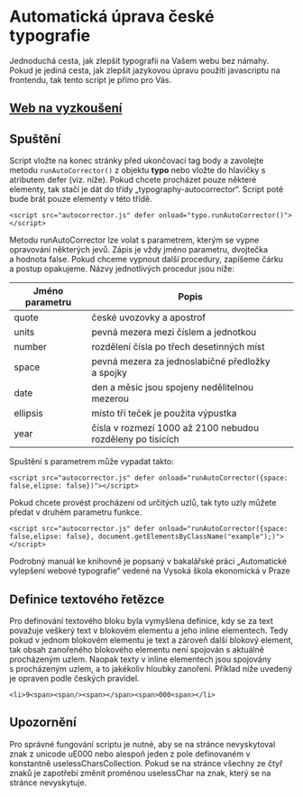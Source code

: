 # Automatická úprava české typografie

Jednoduchá cesta, jak zlepšit typografii na Vašem webu bez námahy. Pokud je jediná cesta, jak zlepšit jazykovou úpravu použití javascriptu na frontendu, tak tento script je přímo pro Vás.

## [Web na vyzkoušení](https://www.pavelglac.com/typo/)

## Spuštění
Script vložte na konec stránky před ukončovací tag body a zavolejte metodu `runAutoCorrector()` z objektu **typo** nebo vložte do hlavičky s atributem defer (viz. níže). Pokud chcete procházet pouze některé elementy, tak stačí je dát do třídy „typography-autocorrector“. Script poté bude brát pouze elementy v této třídě.

`<script src="autocorrector.js" defer onload="typo.runAutoCorrector()"></script>`

Metodu runAutoCorrector lze volat s parametrem, kterým se vypne opravování některých jevů. Zápis je vždy jméno parametru, dvojtečka a hodnota false. Pokud chceme vypnout další procedury, zapíšeme čárku a postup opakujeme. Názvy jednotlivých procedur jsou níže:

| Jméno parametru|Popis|
| ------------- |-------------|
| quote|české uvozovky a apostrof|
| units|pevná mezera mezi číslem a jednotkou|
| number|rozdělení čísla po třech desetinných míst|
| space|pevná mezera za jednoslabičné předložky a spojky|
| date|den a měsíc jsou spojeny nedělitelnou mezerou|
| ellipsis|místo tří teček je použita výpustka|
| year|čísla v rozmezí 1000 až 2100 nebudou rozděleny po tisících|

Spuštění s parametrem může vypadat takto:

`<script src="autocorrector.js" defer onload="runAutoCorrector({space: false,elipse: false})"></script>`

Pokud chcete provést procházení od určitých uzlů, tak tyto uzly můžete předat v druhém parametru funkce.

`<script src="autocorrector.js" defer
onload="runAutoCorrector({space: false,elipse: false}, document.getElementsByClassName("example");)"></script>`

Podrobný manuál ke knihovně je popsaný v bakalářské práci „Automatické vylepšení webové typografie“ vedené na Vysoká škola ekonomická v Praze

## Definice textového řetězce
Pro definování textového bloku byla vymyšlena definice, kdy se za text považuje veškerý text v blokovém elementu a jeho inline elementech. Tedy pokud v jednom blokovém elementu je text a zároveň další blokový element, tak obsah zanořeného blokového elementu není spojován s aktuálně procházeným uzlem. Naopak texty v inline elementech jsou spojovány s procházeným uzlem, a to jakékoliv hloubky zanoření. Příklad níže uvedený je opraven podle českých pravidel.

`<li>9<span><span/><span></span><span>000<span></li>`

## Upozornění
Pro správné fungování scriptu je nutné, aby se na stránce nevyskytoval znak z unicode uE000 nebo alespoň jeden z pole definovaném v konstantně uselessCharsCollection. Pokud se na stránce všechny ze čtyř znaků je zapotřebí změnit proměnou uselessChar na znak, který se na stránce nevyskytuje.
